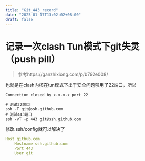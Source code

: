 ```yaml
---
title: "Git_443_record"
date: "2025-01-17T13:02:02+08:00"
draft: false
---
```


# 记录一次clash Tun模式下git失灵（push pill）
> 参考https://ganzhixiong.com/p/b792e008/

也就是在clash内核在tun模式下出于安全问题禁用了22端口，所以

```shell
Connection closed by x.x.x.x port 22
```

```shell
# 测试22端口
ssh -T git@ssh.github.com
# 测试443端口
ssh -vT -p 443 git@ssh.github.com
```

修改.ssh/config就可以解决了
```yaml
Host github.com
    Hostname ssh.github.com
    Port 443
    User git
```
